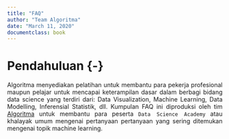 ```yaml
--- 
title: "FAQ"
author: "Team Algoritma"
date: "March 11, 2020"
documentclass: book
---
```


<style>
body {
text-align: justify}
</style>

# Pendahuluan {-}

Algoritma menyediakan pelatihan untuk membantu para pekerja profesional maupun pelajar untuk mencapai keterampilan dasar dalam berbagi bidang data science yang terdiri dari: Data Visualization, Machine Learning, Data Modelling, Inferensial Statistik, dll. Kumpulan FAQ ini diproduksi oleh tim [Algoritma](algorit.ma) untuk membantu para peserta `Data Science Academy` atau khalayak umum mengenai pertanyaan pertanyaan yang sering ditemukan mengenai topik machine learning. 
